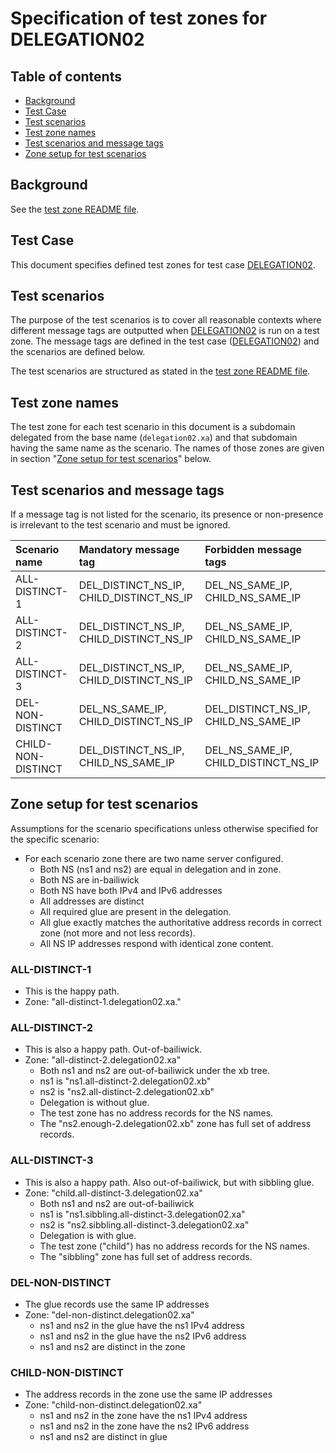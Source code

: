 # Specification of test zones for DELEGATION02


## Table of contents

* [Background](#background)
* [Test Case](#test-case)
* [Test scenarios](#test-scenarios)
* [Test zone names](#test-zone-names)
* [Test scenarios and message tags](#test-scenarios-and-message-tags)
* [Zone setup for test scenarios]


## Background

See the [test zone README file].


## Test Case
This document specifies defined test zones for test case [DELEGATION02].


## Test scenarios

The purpose of the test scenarios is to cover all reasonable contexts where
different message tags are outputted when [DELEGATION02] is run on a test zone.
The message tags are defined in the test case ([DELEGATION02]) and the scenarios
are defined below.

The test scenarios are structured as stated in the [test zone README file].

## Test zone names

The test zone for each test scenario in this document is a subdomain delegated
from the base name (`delegation02.xa`) and that subdomain having the same name as the
scenario. The names of those zones are given in section
"[Zone setup for test scenarios]" below.


## Test scenarios and message tags

If a message tag is not listed for the scenario, its presence or non-presence is
irrelevant to the test scenario and must be ignored.


Scenario name                 | Mandatory message tag                    | Forbidden message tags
:-----------------------------|:-----------------------------------------|:-------------------------------------------
ALL-DISTINCT-1                | DEL_DISTINCT_NS_IP, CHILD_DISTINCT_NS_IP | DEL_NS_SAME_IP, CHILD_NS_SAME_IP
ALL-DISTINCT-2                | DEL_DISTINCT_NS_IP, CHILD_DISTINCT_NS_IP | DEL_NS_SAME_IP, CHILD_NS_SAME_IP
ALL-DISTINCT-3                | DEL_DISTINCT_NS_IP, CHILD_DISTINCT_NS_IP | DEL_NS_SAME_IP, CHILD_NS_SAME_IP
DEL-NON-DISTINCT              | DEL_NS_SAME_IP, CHILD_DISTINCT_NS_IP     | DEL_DISTINCT_NS_IP, CHILD_NS_SAME_IP
CHILD-NON-DISTINCT            | DEL_DISTINCT_NS_IP, CHILD_NS_SAME_IP     | DEL_NS_SAME_IP, CHILD_DISTINCT_NS_IP

## Zone setup for test scenarios

Assumptions for the scenario specifications unless otherwise specified for the
specific scenario:
* For each scenario zone there are two name server configured.
  * Both NS (ns1 and ns2) are equal in delegation and in zone.
  * Both NS are in-bailiwick
  * Both NS have both IPv4 and IPv6 addresses
  * All addresses are distinct
  * All required glue are present in the delegation.
  * All glue exactly matches the authoritative address records in correct zone
    (not more and not less records).
  * All NS IP addresses respond with identical zone content.

### ALL-DISTINCT-1
* This is the happy path.
* Zone: "all-distinct-1.delegation02.xa."

### ALL-DISTINCT-2
* This is also a happy path. Out-of-bailiwick.
* Zone: "all-distinct-2.delegation02.xa"
  * Both ns1 and ns2 are out-of-bailiwick under the xb tree.
  * ns1 is "ns1.all-distinct-2.delegation02.xb"
  * ns2 is "ns2.all-distinct-2.delegation02.xb"
  * Delegation is without glue.
  * The test zone has no address records for the NS names.
  * The "ns2.enough-2.delegation02.xb" zone has full set of address records.

### ALL-DISTINCT-3
* This is also a happy path. Also out-of-bailiwick, but with sibbling glue.
* Zone: "child.all-distinct-3.delegation02.xa"
  * Both ns1 and ns2 are out-of-bailiwick
  * ns1 is "ns1.sibbling.all-distinct-3.delegation02.xa"
  * ns2 is "ns2.sibbling.all-distinct-3.delegation02.xa"
  * Delegation is with glue.
  * The test zone ("child") has no address records for the NS names.
  * The "sibbling" zone has full set of address records.

### DEL-NON-DISTINCT
* The glue records use the same IP addresses
* Zone: "del-non-distinct.delegation02.xa"
  * ns1 and ns2 in the glue have the ns1 IPv4 address
  * ns1 and ns2 in the glue have the ns2 IPv6 address
  * ns1 and ns2 are distinct in the zone

### CHILD-NON-DISTINCT
* The address records in the zone use the same IP addresses
* Zone: "child-non-distinct.delegation02.xa"
  * ns1 and ns2 in the zone have the ns1 IPv4 address
  * ns1 and ns2 in the zone have the ns2 IPv6 address
  * ns1 and ns2 are distinct in glue


[DELEGATION02]:                                                   ../../tests/Delegation-TP/delegation02.md
[RCODE Name]:                                                     https://www.iana.org/assignments/dns-parameters/dns-parameters.xhtml#dns-parameters-6
[Test zone README file]:                                          ../README.md
[Zone setup for test scenarios]:                                  #zone-setup-for-test-scenarios

